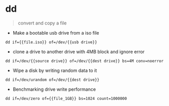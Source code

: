 # dd

> convert and copy a file

- Make a bootable usb drive from a iso file

`dd if={{file.iso}} of=/dev/{{usb drive}}`

- clone a drive to another drive with 4MB block and ignore error

`dd if=/dev/{{source drive}} of=/dev/{{dest drive}} bs=4M conv=noerror`

- Wipe a disk by writing random data to it

`dd if=/dev/urandom of=/dev/{{dest drive}}`

- Benchmarking drive write performance

`dd if=/dev/zero of={{file_1GB}} bs=1024 count=1000000`

